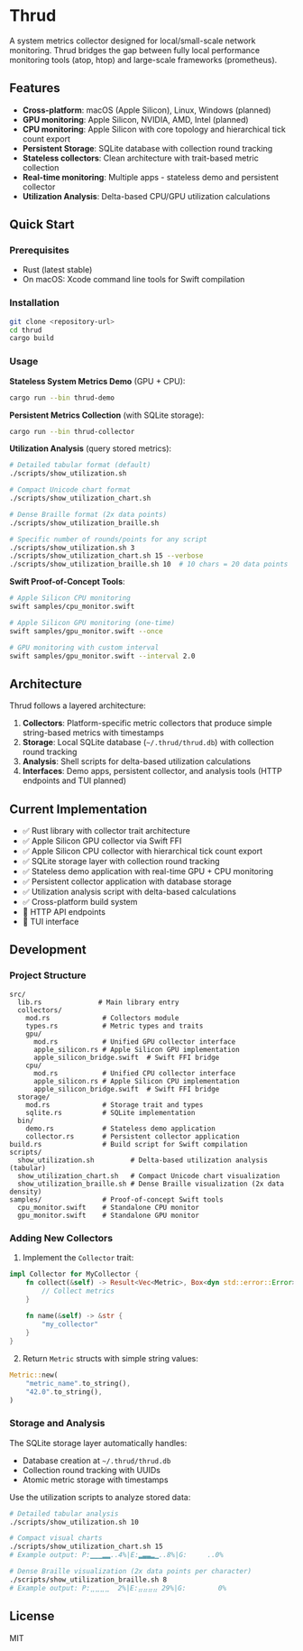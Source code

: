 # Thrud

A system metrics collector designed for local/small-scale network monitoring. Thrud bridges the gap between fully local performance monitoring tools (atop, htop) and large-scale frameworks (prometheus).

## Features

- **Cross-platform**: macOS (Apple Silicon), Linux, Windows (planned)
- **GPU monitoring**: Apple Silicon, NVIDIA, AMD, Intel (planned)
- **CPU monitoring**: Apple Silicon with core topology and hierarchical tick count export
- **Persistent Storage**: SQLite database with collection round tracking
- **Stateless collectors**: Clean architecture with trait-based metric collection
- **Real-time monitoring**: Multiple apps - stateless demo and persistent collector
- **Utilization Analysis**: Delta-based CPU/GPU utilization calculations

## Quick Start

### Prerequisites

- Rust (latest stable)
- On macOS: Xcode command line tools for Swift compilation

### Installation

```bash
git clone <repository-url>
cd thrud
cargo build
```

### Usage

**Stateless System Metrics Demo** (GPU + CPU):
```bash
cargo run --bin thrud-demo
```

**Persistent Metrics Collection** (with SQLite storage):
```bash
cargo run --bin thrud-collector
```

**Utilization Analysis** (query stored metrics):
```bash
# Detailed tabular format (default)
./scripts/show_utilization.sh

# Compact Unicode chart format
./scripts/show_utilization_chart.sh

# Dense Braille format (2x data points)
./scripts/show_utilization_braille.sh

# Specific number of rounds/points for any script
./scripts/show_utilization.sh 3
./scripts/show_utilization_chart.sh 15 --verbose
./scripts/show_utilization_braille.sh 10  # 10 chars = 20 data points
```

**Swift Proof-of-Concept Tools**:
```bash
# Apple Silicon CPU monitoring
swift samples/cpu_monitor.swift

# Apple Silicon GPU monitoring (one-time)
swift samples/gpu_monitor.swift --once

# GPU monitoring with custom interval
swift samples/gpu_monitor.swift --interval 2.0
```

## Architecture

Thrud follows a layered architecture:

1. **Collectors**: Platform-specific metric collectors that produce simple string-based metrics with timestamps
2. **Storage**: Local SQLite database (`~/.thrud/thrud.db`) with collection round tracking
3. **Analysis**: Shell scripts for delta-based utilization calculations
4. **Interfaces**: Demo apps, persistent collector, and analysis tools (HTTP endpoints and TUI planned)

## Current Implementation

- ✅ Rust library with collector trait architecture
- ✅ Apple Silicon GPU collector via Swift FFI
- ✅ Apple Silicon CPU collector with hierarchical tick count export
- ✅ SQLite storage layer with collection round tracking
- ✅ Stateless demo application with real-time GPU + CPU monitoring
- ✅ Persistent collector application with database storage
- ✅ Utilization analysis script with delta-based calculations
- ✅ Cross-platform build system
- 🚧 HTTP API endpoints
- 🚧 TUI interface

## Development

### Project Structure

```
src/
  lib.rs              # Main library entry
  collectors/
    mod.rs             # Collectors module
    types.rs           # Metric types and traits
    gpu/
      mod.rs           # Unified GPU collector interface
      apple_silicon.rs # Apple Silicon GPU implementation
      apple_silicon_bridge.swift  # Swift FFI bridge
    cpu/
      mod.rs           # Unified CPU collector interface
      apple_silicon.rs # Apple Silicon CPU implementation
      apple_silicon_bridge.swift  # Swift FFI bridge
  storage/
    mod.rs             # Storage trait and types
    sqlite.rs          # SQLite implementation
  bin/
    demo.rs            # Stateless demo application
    collector.rs       # Persistent collector application
build.rs               # Build script for Swift compilation
scripts/
  show_utilization.sh         # Delta-based utilization analysis (tabular)
  show_utilization_chart.sh   # Compact Unicode chart visualization
  show_utilization_braille.sh # Dense Braille visualization (2x data density)
samples/               # Proof-of-concept Swift tools
  cpu_monitor.swift    # Standalone CPU monitor
  gpu_monitor.swift    # Standalone GPU monitor
```

### Adding New Collectors

1. Implement the `Collector` trait:
```rust
impl Collector for MyCollector {
    fn collect(&self) -> Result<Vec<Metric>, Box<dyn std::error::Error>> {
        // Collect metrics
    }
    
    fn name(&self) -> &str {
        "my_collector"
    }
}
```

2. Return `Metric` structs with simple string values:
```rust
Metric::new(
    "metric_name".to_string(),
    "42.0".to_string(),
)
```

### Storage and Analysis

The SQLite storage layer automatically handles:
- Database creation at `~/.thrud/thrud.db`
- Collection round tracking with UUIDs
- Atomic metric storage with timestamps

Use the utilization scripts to analyze stored data:
```bash
# Detailed tabular analysis
./scripts/show_utilization.sh 10

# Compact visual charts  
./scripts/show_utilization_chart.sh 15
# Example output: P:▁▁▁▂▂..4%|E:▂▃▃▂▁..8%|G:     ..0%

# Dense Braille visualization (2x data points per character)
./scripts/show_utilization_braille.sh 8
# Example output: P:⣀⣀⣀⣀  2%|E:⣤⣤⣤⣤ 29%|G:        0%
```

## License

MIT